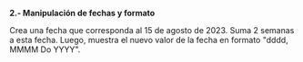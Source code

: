 <strong>2.- Manipulación de fechas y formato</strong>

Crea una fecha que corresponda al 15 de agosto de 2023. Suma 2 semanas a esta fecha. Luego, muestra el nuevo valor de la fecha en formato "dddd, MMMM Do YYYY".